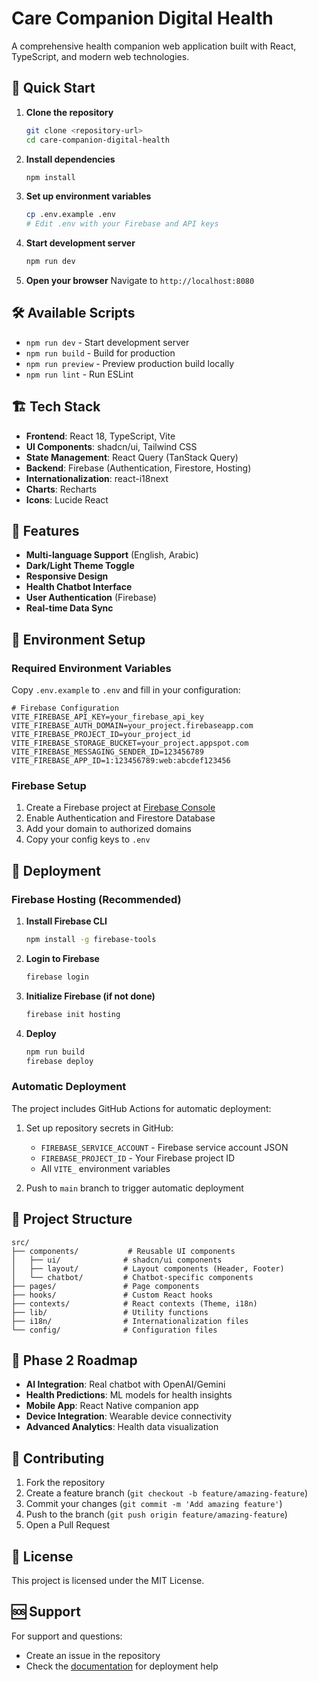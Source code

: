 
# Care Companion Digital Health

A comprehensive health companion web application built with React, TypeScript, and modern web technologies.

## 🚀 Quick Start

1. **Clone the repository**
   ```bash
   git clone <repository-url>
   cd care-companion-digital-health
   ```

2. **Install dependencies**
   ```bash
   npm install
   ```

3. **Set up environment variables**
   ```bash
   cp .env.example .env
   # Edit .env with your Firebase and API keys
   ```

4. **Start development server**
   ```bash
   npm run dev
   ```

5. **Open your browser**
   Navigate to `http://localhost:8080`

## 🛠️ Available Scripts

- `npm run dev` - Start development server
- `npm run build` - Build for production
- `npm run preview` - Preview production build locally
- `npm run lint` - Run ESLint

## 🏗️ Tech Stack

- **Frontend**: React 18, TypeScript, Vite
- **UI Components**: shadcn/ui, Tailwind CSS
- **State Management**: React Query (TanStack Query)
- **Backend**: Firebase (Authentication, Firestore, Hosting)
- **Internationalization**: react-i18next
- **Charts**: Recharts
- **Icons**: Lucide React

## 📱 Features

- **Multi-language Support** (English, Arabic)
- **Dark/Light Theme Toggle**
- **Responsive Design**
- **Health Chatbot Interface**
- **User Authentication** (Firebase)
- **Real-time Data Sync**

## 🔧 Environment Setup

### Required Environment Variables

Copy `.env.example` to `.env` and fill in your configuration:

```env
# Firebase Configuration
VITE_FIREBASE_API_KEY=your_firebase_api_key
VITE_FIREBASE_AUTH_DOMAIN=your_project.firebaseapp.com
VITE_FIREBASE_PROJECT_ID=your_project_id
VITE_FIREBASE_STORAGE_BUCKET=your_project.appspot.com
VITE_FIREBASE_MESSAGING_SENDER_ID=123456789
VITE_FIREBASE_APP_ID=1:123456789:web:abcdef123456
```

### Firebase Setup

1. Create a Firebase project at [Firebase Console](https://console.firebase.google.com/)
2. Enable Authentication and Firestore Database
3. Add your domain to authorized domains
4. Copy your config keys to `.env`

## 🚀 Deployment

### Firebase Hosting (Recommended)

1. **Install Firebase CLI**
   ```bash
   npm install -g firebase-tools
   ```

2. **Login to Firebase**
   ```bash
   firebase login
   ```

3. **Initialize Firebase (if not done)**
   ```bash
   firebase init hosting
   ```

4. **Deploy**
   ```bash
   npm run build
   firebase deploy
   ```

### Automatic Deployment

The project includes GitHub Actions for automatic deployment:

1. Set up repository secrets in GitHub:
   - `FIREBASE_SERVICE_ACCOUNT` - Firebase service account JSON
   - `FIREBASE_PROJECT_ID` - Your Firebase project ID
   - All `VITE_` environment variables

2. Push to `main` branch to trigger automatic deployment

## 📁 Project Structure

```
src/
├── components/           # Reusable UI components
│   ├── ui/              # shadcn/ui components
│   ├── layout/          # Layout components (Header, Footer)
│   └── chatbot/         # Chatbot-specific components
├── pages/               # Page components
├── hooks/               # Custom React hooks
├── contexts/            # React contexts (Theme, i18n)
├── lib/                 # Utility functions
├── i18n/                # Internationalization files
└── config/              # Configuration files
```

## 🔮 Phase 2 Roadmap

- **AI Integration**: Real chatbot with OpenAI/Gemini
- **Health Predictions**: ML models for health insights
- **Mobile App**: React Native companion app
- **Device Integration**: Wearable device connectivity
- **Advanced Analytics**: Health data visualization

## 🤝 Contributing

1. Fork the repository
2. Create a feature branch (`git checkout -b feature/amazing-feature`)
3. Commit your changes (`git commit -m 'Add amazing feature'`)
4. Push to the branch (`git push origin feature/amazing-feature`)
5. Open a Pull Request

## 📄 License

This project is licensed under the MIT License.

## 🆘 Support

For support and questions:
- Create an issue in the repository
- Check the [documentation](./DEPLOYMENT.md) for deployment help
#
